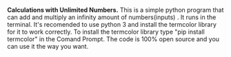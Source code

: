 **Calculations with Unlimited Numbers.**
This is a simple python program that can add and multiply an infinity amount of numbers(inputs)
. It runs in the terminal. It's recomended to use python 3 and install the termcolor library for it to work correctly. To install the termcolor library type "pip install termcolor" in the Comand Prompt. The code is 100% open source and you can use it the way you want.
